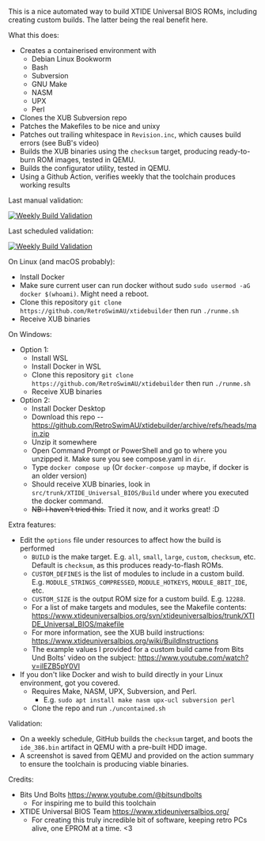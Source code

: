 This is a nice automated way to build XTIDE Universal BIOS ROMs, including creating custom builds. The latter being the real benefit here.

What this does:
* Creates a containerised environment with
  * Debian Linux Bookworm
  * Bash
  * Subversion
  * GNU Make
  * NASM
  * UPX
  * Perl
* Clones the XUB Subversion repo
* Patches the Makefiles to be nice and unixy
* Patches out trailing whitespace in `Revision.inc`, which causes build errors (see BuB's video)
* Builds the XUB binaries using the `checksum` target, producing ready-to-burn ROM images, tested in QEMU.
* Builds the configurator utility, tested in QEMU.
* Using a Github Action, verifies weekly that the toolchain produces working results

Last manual validation:

[![Weekly Build Validation](https://github.com/RetroSwimAU/xtidebuilder/actions/workflows/validation-build.yml/badge.svg?branch=main&event=workflow_dispatch)](https://github.com/RetroSwimAU/xtidebuilder/actions/workflows/validation-build.yml)

Last scheduled validation:

[![Weekly Build Validation](https://github.com/RetroSwimAU/xtidebuilder/actions/workflows/validation-build.yml/badge.svg?branch=main&event=schedule)](https://github.com/RetroSwimAU/xtidebuilder/actions/workflows/validation-build.yml)

On Linux (and macOS probably):
* Install Docker
* Make sure current user can run docker without sudo `sudo usermod -aG docker $(whoami)`. Might need a reboot.
* Clone this repository `git clone https://github.com/RetroSwimAU/xtidebuilder` then run `./runme.sh`
* Receive XUB binaries

On Windows:
* Option 1:
  * Install WSL
  * Install Docker in WSL
  * Clone this repository `git clone https://github.com/RetroSwimAU/xtidebuilder` then run `./runme.sh`
  * Receive XUB binaries
* Option 2:
  * Install Docker Desktop
  * Download this repo -- https://github.com/RetroSwimAU/xtidebuilder/archive/refs/heads/main.zip
  * Unzip it somewhere
  * Open Command Prompt or PowerShell and go to where you unzipped it. Make sure you see compose.yaml in `dir`.
  * Type `docker compose up` (Or `docker-compose up` maybe, if docker is an older version)
  * Should receive XUB binaries, look in `src/trunk/XTIDE_Universal_BIOS/Build` under where you executed the docker command.
  * ~~NB: I haven't tried this.~~ Tried it now, and it works great! :D
 
Extra features:
* Edit the `options` file under resources to affect how the build is performed
  * `BUILD` is the make target. E.g. `all`, `small`, `large`, `custom`, `checksum`, etc. Default is `checksum`, as this produces ready-to-flash ROMs.
  * `CUSTOM_DEFINES` is the list of modules to include in a custom build. E.g. `MODULE_STRINGS_COMPRESSED`,  `MODULE_HOTKEYS`,  `MODULE_8BIT_IDE`, etc.
  * `CUSTOM_SIZE` is the output ROM size for a custom build. E.g. `12288`.
  * For a list of make targets and modules, see the Makefile contents: https://www.xtideuniversalbios.org/svn/xtideuniversalbios/trunk/XTIDE_Universal_BIOS/makefile
  * For more information, see the XUB build instructions: https://www.xtideuniversalbios.org/wiki/BuildInstructions
  * The example values I provided for a custom build came from Bits Und Bolts' video on the subject: https://www.youtube.com/watch?v=ilEZB5pY0VI
* If you don't like Docker and wish to build directly in your Linux environment, got you covered.
  * Requires Make, NASM, UPX, Subversion, and Perl.
    * E.g. `sudo apt install make nasm upx-ucl subversion perl`
  * Clone the repo and run `./uncontained.sh`
 
Validation:
* On a weekly schedule, GitHub builds the `checksum` target, and boots the `ide_386.bin` artifact in QEMU with a pre-built HDD image.
* A screenshot is saved from QEMU and provided on the action summary to ensure the toolchain is producing viable binaries.

Credits:
* Bits Und Bolts https://www.youtube.com/@bitsundbolts
  * For inspiring me to build this toolchain
* XTIDE Universal BIOS Team https://www.xtideuniversalbios.org/
  * For creating this truly incredible bit of software, keeping retro PCs alive, one EPROM at a time. <3
